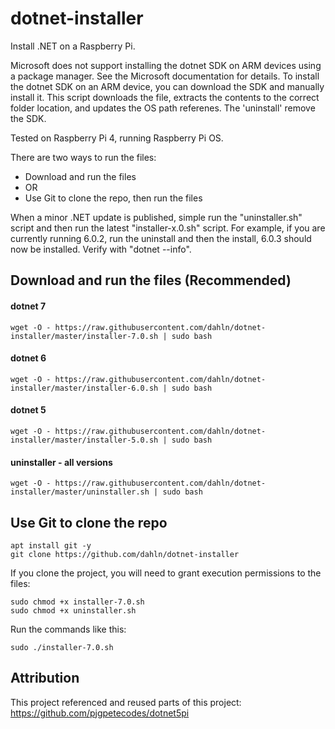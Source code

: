 # dotnet-installer
Install .NET on a Raspberry Pi.

Microsoft does not support installing the dotnet SDK on ARM devices using a package manager. See the Microsoft documentation for details. To install the dotnet SDK on an ARM device, you can download the SDK and manually install it. This script downloads the file, extracts the contents to the correct folder location, and updates the OS path referenes. The 'uninstall' remove the SDK.

Tested on Raspberry Pi 4, running Raspberry Pi OS.

There are two ways to run the files:
 - Download and run the files
 - OR
 - Use Git to clone the repo, then run the files

When a minor .NET update is published, simple run the "uninstaller.sh" script and then run the latest "installer-x.0.sh" script. For example, if you are currently running 6.0.2, run the uninstall and then the install, 6.0.3 should now be installed. Verify with "dotnet --info".

## Download and run the files (Recommended)

#### dotnet 7
```
wget -O - https://raw.githubusercontent.com/dahln/dotnet-installer/master/installer-7.0.sh | sudo bash
```
#### dotnet 6
```
wget -O - https://raw.githubusercontent.com/dahln/dotnet-installer/master/installer-6.0.sh | sudo bash
```
#### dotnet 5
```
wget -O - https://raw.githubusercontent.com/dahln/dotnet-installer/master/installer-5.0.sh | sudo bash
```
#### uninstaller - all versions
```
wget -O - https://raw.githubusercontent.com/dahln/dotnet-installer/master/uninstaller.sh | sudo bash
```
## Use Git to clone the repo
```
apt install git -y
git clone https://github.com/dahln/dotnet-installer
```
If you clone the project, you will need to grant execution permissions to the files:
```
sudo chmod +x installer-7.0.sh
sudo chmod +x uninstaller.sh
```
Run the commands like this:
```
sudo ./installer-7.0.sh 
```


## Attribution
This project referenced and reused parts of this project: https://github.com/pjgpetecodes/dotnet5pi
